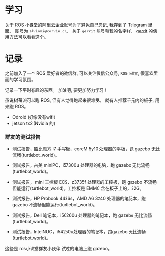 # 学习

关于 ROS 小课堂的阿里云企业账号为了避免自己忘记, 我存到了 Telegram 里面。 账号为 `alvinmi@corvin.cn`。 关于 `gerrit` 账号和我的名字样。 [gerrit](http://mp.weixin.qq.com/s/b2ZJGv3B6NZciqP_d8MWnw) 的使用方法可以看看这个。

# 记录
之前加入了一个 ROS 爱好者的微信群, 可以关注微信公众号, `ROS小课堂`, 很喜欢里面的学习氛围。

记录一下平时有趣的东西。 加油吧, 要更加努力学习！

虽说树莓派可以跑 ROS, 但有人觉得跑起来很难受。 就有人推荐千元内的板子, 用来跑 ROS。

* Odroid (好像没有wifi）
* jetson tx2 (Nvidia 的)

### 群友的测试报告

* 测试报告，酷比魔方 i7 手写板，coreM 5y10 处理器的平板，跑 gazebo 无比流畅(turtlebot_world)。

* 测试报告，占美 miniPC，i57300u 处理器的电脑，跑 gazebo 无比流畅(turtlebot_world)。

* 测试报告， mini 工控板 ECS，z3735f 处理器的工控板，跑 gazebo 不流畅但能运行(turtlebot_world)。工控板是 EMMC 含在板子上的，32G。

* 测试报告，HP Probook 4436s，AMD A6 3240 处理器的笔记本，跑 gazebo 不流畅但能运行(turtlebot_world)。

* 测试报告，Dell 笔记本，i56260u 处理器的笔记本，跑 gazebo 无比流畅(turtlebot_world)。

* 测试报告，IntelNUC，i54250u处理器的笔记本，跑gazebo 无比流畅(turtlebot_world)。

这些是 ros小课堂群友小伙伴 试过的电脑上跑 gazebo。
